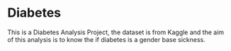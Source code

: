 # Diabetes
This is a Diabetes Analysis Project, the dataset is from Kaggle and the aim of this analysis is to know the if diabetes is a gender base sickness.
